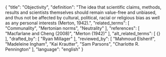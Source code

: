 {
  "title": "Objectivity",
  "definition": "The idea that scientific claims, methods, results and scientists themselves should remain value-free and unbiased, and thus not be affected by cultural, political, racial or religious bias as well as any personal interests (Merton, 1942).",
  "related_terms": [
    "Communality",
    "Mertonian norms",
    "Neutrality"
  ],
  "references": [
    "Macfarlane and Cheng (2008)",
    "Merton (1942)"
  ],
  "alt_related_terms": [
    {}
  ],
  "drafted_by": [
    "Ryan Millager"
  ],
  "reviewed_by": [
    "Mahmoud Elsherif",
    "Madeleine Ingham",
    "Kai Krautter",
    "Sam Parsons",
    "Charlotte R. Pennington"
  ],
  "language": "english"
}
